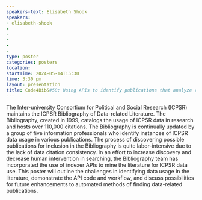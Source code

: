 ```yaml
---
speakers-text: Elisabeth Shook
speakers:
- elisabeth-shook
- 
- 
- 
- 
- 
type: poster
categories: posters
location:
startTime: 2024-05-14T15:30
time: 3:30 pm
layout: presentation
title: Code4Bib&#58; Using APIs to identify publications that analyze research data held in a large social science domain repository
---
```

The Inter-university Consortium for Political and Social Research (ICPSR) maintains the ICPSR Bibliography of Data-related Literature. The Bibliography, created in 1999, catalogs the usage of ICPSR data in research and hosts over 110,000 citations. The Bibliography is continually updated by a group of five information professionals who identify instances of ICPSR data usage in various publications. The process of discovering possible publications for inclusion in the Bibliography is quite labor-intensive due to the lack of data citation consistency. In an effort to increase discovery and decrease human intervention in searching, the Bibliography team has incorporated the use of indexer APIs to mine the literature for ICPSR data use. This poster will outline the challenges in identifying data usage in the literature, demonstrate the API code and workflow, and discuss possibilities for future enhancements to automated methods of finding data-related publications.